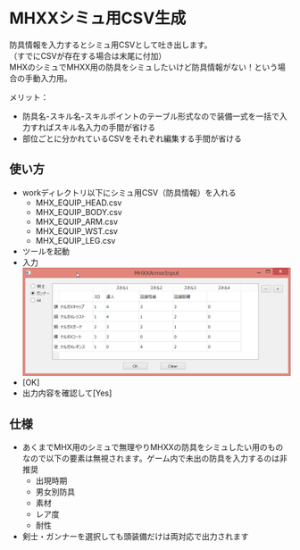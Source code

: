 MHXXシミュ用CSV生成
==== 

防具情報を入力するとシミュ用CSVとして吐き出します。  
（すでにCSVが存在する場合は末尾に付加）  
MHXのシミュでMHXX用の防具をシミュしたいけど防具情報がない！という場合の手動入力用。  
  
メリット： 
* 防具名-スキル名-スキルポイントのテーブル形式なので装備一式を一括で入力すればスキル名入力の手間が省ける
* 部位ごとに分かれているCSVをそれぞれ編集する手間が省ける

## 使い方
* workディレクトリ以下にシミュ用CSV（防具情報）を入れる
  * MHX_EQUIP_HEAD.csv
  * MHX_EQUIP_BODY.csv
  * MHX_EQUIP_ARM.csv
  * MHX_EQUIP_WST.csv
  * MHX_EQUIP_LEG.csv
* ツールを起動
* 入力
![input](https://github.com/saji-spoon/MHXXArmorCSVMaker/blob/media/pic_028.png)
* [OK]
* 出力内容を確認して[Yes]

## 仕様
* あくまでMHX用のシミュで無理やりMHXXの防具をシミュしたい用のものなので以下の要素は無視されます。ゲーム内で未出の防具を入力するのは非推奨
  * 出現時期
  * 男女別防具
  * 素材
  * レア度
  * 耐性
* 剣士・ガンナーを選択しても頭装備だけは両対応で出力されます
